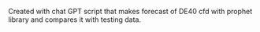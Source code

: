 Created with chat GPT script that makes forecast of DE40 cfd with prophet library and compares it with testing data.
